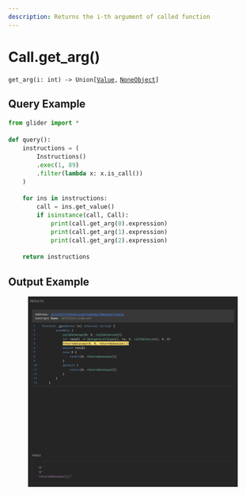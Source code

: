 ```yaml
---
description: Returns the i-th argument of called function
---
```


# Call.get\_arg()

`get_arg(i: int) -> Union[`[`Value`](../value/)`,` [`NoneObject`](../../internal/noneobject/)`]`

## Query Example

```python
from glider import *

def query():
    instructions = (
        Instructions()
        .exec(1, 89)
        .filter(lambda x: x.is_call())
    )

    for ins in instructions:
        call = ins.get_value()
        if isinstance(call, Call):
            print(call.get_arg(0).expression)
            print(call.get_arg(1).expression)
            print(call.get_arg(2).expression)

    return instructions
```

## Output Example

<figure><img src="../../../.gitbook/assets/image (1) (1) (1) (1) (1) (1) (1).png" alt=""><figcaption></figcaption></figure>
